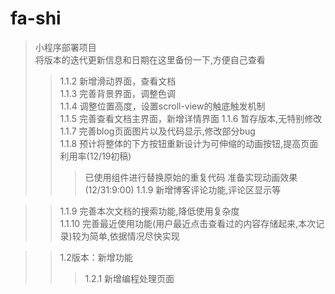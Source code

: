 # fa-shi
>小程序部署项目  
>将版本的迭代更新信息和日期在这里备份一下,方便自己查看  
>>1.1.2 新增滑动界面，查看文档  
>>1.1.3 完善背景界面，调整色调  
>>1.1.4 调整位置高度，设置scroll-view的触底触发机制  
>>1.1.5 完善查看文档主界面，新增详情界面
>>1.1.6 暂存版本,无特别修改  
>>1.1.7 完善blog页面图片以及代码显示,修改部分bug  
>>1.1.8 预计将整体的下方按钮重新设计为可伸缩的动画按钮,提高页面利用率(12/19初稿)  
>>>已使用组件进行替换原始的重复代码
>>>准备实现动画效果(12/31:9:00)
>>>1.1.9 新增博客评论功能,评论区显示等

>>1.1.9 完善本次文档的搜索功能,降低使用复杂度  
>>1.1.10 完善最近使用功能(用户最近点击查看过的内容存储起来,本次记录)较为简单,依据情况尽快实现  

>>1.2版本：新增功能
>>>1.2.1 新增编程处理页面